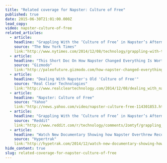 ```yaml
---
title: "Related coverage for Napster: Culture of Free"
published: true
date: 2015-06-30T21:01:00.000Z
lead_copy:
video: napster-culture-of-free
related_articles:
  - article:
    headline: "Grappling With the ‘Culture of Free’ in Napster’s Aftermath"
    source: "The New York Times"
    link:"http://www.nytimes.com/2014/12/08/technology/grappling-with-the-culture-of-free-in-napsters-aftermath.html?rref=collection%2Fcolumn%2Fretro-report&action=click&contentCollection=us&region=stream&module=stream_unit&contentPlacement=1&pgtype=collection"
  - article:
    headline: "This Short Doc On How Napster Changed Everything Is Worth a Watch"
    source: "Gizmodo"
    link:"http://paleofuture.gizmodo.com/how-napster-changed-everything-1668284066"
  - article:
    headline: "Dealing With Napster's Old 'Culture of Free'"
    source: "Real Clear Technologies"
    link:"http://www.realcleartechnology.com/2014/12/08/dealing_with_napster039s_old_039culture_of_free039_24539.html"
  - article:
    headline: "Napster: Culture of Free"
    source: "Yahoo"
    link:"http://news.yahoo.com/video/napster-culture-free-114301853.html"
  - article:
    headline: "Grappling With the ‘Culture of Free’ in Napster’s Aftermath"
    source: "Reddit"
    link:"http://www.reddit.com/r/technology/comments/2omtyf/grappling_with_the_culture_of_free_in_napsters/"
  - article:
    headline: "Watch New Documentary Showing how Napster Overthrew Record Companies"
    source: "Hypertrak"
    link:"http://hypetrak.com/2014/12/watch-new-documentary-showing-how-napster-overthrew-record-companies/"
hide_content: true
slug: related-coverage-for-napster-culture-of-free
---
```



